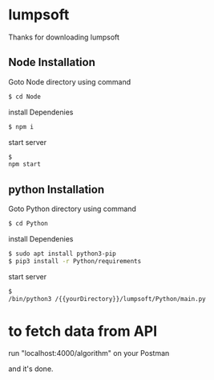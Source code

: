 # lumpsoft

Thanks for downloading lumpsoft

## Node Installation

Goto Node directory using command

```bash
$ cd Node
```

install Dependenies

```bash
$ npm i
```

start server

```bash
$
npm start
```

## python Installation

Goto Python directory using command

```bash
$ cd Python
```

install Dependenies

```bash
$ sudo apt install python3-pip
$ pip3 install -r Python/requirements
```

start server

```bash
$
/bin/python3 /{{yourDirectory}}/lumpsoft/Python/main.py
```

# to fetch data from API

run "localhost:4000/algorithm" on your Postman

and it's done.
